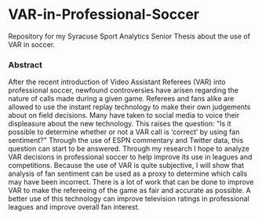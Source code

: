 # VAR-in-Professional-Soccer
Repository for my Syracuse Sport Analytics Senior Thesis about the use of VAR in soccer.

### Abstract
After the recent introduction of Video Assistant Referees (VAR) into professional soccer, newfound controversies have arisen regarding the nature of calls made during a given game. Referees and fans alike are allowed to use the instant replay technology to make their own judgements about on field decisions. Many have taken to social media to voice their displeasure about the new technology. This raises the question: "Is it possible to determine whether or not a VAR call is ‘correct’ by using fan sentiment?" Through the use of ESPN commentary and Twitter data, this question can start to be answered. Through my research I hope to analyze VAR decisions in professional soccer to help improve its use in leagues and competitions. Because the use of VAR is quite subjective, I will show that analysis of fan sentiment can be used as a proxy to determine which calls may have been incorrect. There is a lot of work that can be done to improve VAR to make the refereeing of the game as fair and accurate as possible. A better use of this technology can improve television ratings in professional leagues and improve overall fan interest.
